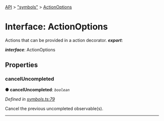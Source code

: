 [API](../README.md) > ["symbols"](../modules/_symbols_.md) > [ActionOptions](../interfaces/_symbols_.actionoptions.md)

# Interface: ActionOptions

Actions that can be provided in a action decorator.
*__export__*: 

*__interface__*: ActionOptions

## Properties
<a id="canceluncompleted"></a>

###  cancelUncompleted

**●  cancelUncompleted**:  *`boolean`* 

*Defined in [symbols.ts:79](https://github.com/amcdnl/ngxs/blob/bb9eb5a/packages/store/src/symbols.ts#L79)*

Cancel the previous uncompleted observable(s).

___

